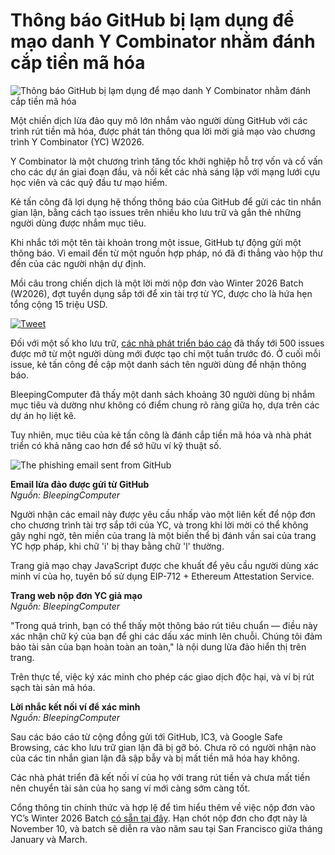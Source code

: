 # Thông báo GitHub bị lạm dụng để mạo danh Y Combinator nhằm đánh cắp tiền mã hóa

![Thông báo GitHub bị lạm dụng để mạo danh Y Combinator nhằm đánh cắp tiền mã hóa](https://www.bleepstatic.com/content/hl-images/2024/12/05/Cryptocurrency.jpg)

Một chiến dịch lừa đảo quy mô lớn nhắm vào người dùng GitHub với các trình rút tiền mã hóa, được phát tán thông qua lời mời giả mạo vào chương trình Y Combinator (YC) W2026.

Y Combinator là một chương trình tăng tốc khởi nghiệp hỗ trợ vốn và cố vấn cho các dự án giai đoạn đầu, và nối kết các nhà sáng lập với mạng lưới cựu học viên và các quỹ đầu tư mạo hiểm.

Kẻ tấn công đã lợi dụng hệ thống thông báo của GitHub để gửi các tin nhắn gian lận, bằng cách tạo issues trên nhiều kho lưu trữ và gắn thẻ những người dùng được nhắm mục tiêu.

Khi nhắc tới một tên tài khoản trong một issue, GitHub tự động gửi một thông báo. Vì email đến từ một nguồn hợp pháp, nó đã đi thẳng vào hộp thư đến của các người nhận dự định.

Mồi câu trong chiến dịch là một lời mời nộp đơn vào Winter 2026 Batch (W2026), đợt tuyển dụng sắp tới để xin tài trợ từ YC, được cho là hứa hẹn tổng cộng 15 triệu USD.

[![Tweet](https://www.bleepstatic.com/images/news/u/1220909/2025/September/tweet.jpg)](https://x.com/Shreyassanthu77/status/1970636415903154626)

Đối với một số kho lưu trữ, [các nhà phát triển báo cáo](http://news.ycombinator.com/item?id=45352610) đã thấy tới 500 issues được mở từ một người dùng mới được tạo chỉ một tuần trước đó. Ở cuối mỗi issue, kẻ tấn công đề cập một danh sách tên người dùng để nhận thông báo.

BleepingComputer đã thấy một danh sách khoảng 30 người dùng bị nhắm mục tiêu và dường như không có điểm chung rõ ràng giữa họ, dựa trên các dự án họ liệt kê.

Tuy nhiên, mục tiêu của kẻ tấn công là đánh cắp tiền mã hóa và nhà phát triển có khả năng cao hơn để sở hữu ví kỹ thuật số.

![The phishing email sent from GitHub](https://www.bleepstatic.com/images/news/u/1220909/2025/September/email.jpg)

**Email lừa đảo được gửi từ GitHub**  
_Nguồn: BleepingComputer_

Người nhận các email này được yêu cầu nhấp vào một liên kết để nộp đơn cho chương trình tài trợ sắp tới của YC, và trong khi lời mời có thể không gây nghi ngờ, tên miền của trang là một biến thể bị đánh vần sai của trang YC hợp pháp, khi chữ 'i' bị thay bằng chữ 'l' thường.

Trang giả mạo chạy JavaScript được che khuất để yêu cầu người dùng xác minh ví của họ, tuyên bố sử dụng EIP-712 + Ethereum Attestation Service.

**Trang web nộp đơn YC giả mạo**  
_Nguồn: BleepingComputer_

"Trong quá trình, bạn có thể thấy một thông báo rút tiêu chuẩn — điều này xác nhận chữ ký của bạn để ghi các dấu xác minh lên chuỗi. Chúng tôi đảm bảo tài sản của bạn hoàn toàn an toàn," là nội dung lừa đảo hiển thị trên trang.

Trên thực tế, việc ký xác minh cho phép các giao dịch độc hại, và ví bị rút sạch tài sản mã hóa.

**Lời nhắc kết nối ví để xác minh**  
_Nguồn: BleepingComputer_

Sau các báo cáo từ cộng đồng gửi tới GitHub, IC3, và Google Safe Browsing, các kho lưu trữ gian lận đã bị gỡ bỏ. Chưa rõ có người nhận nào của các tin nhắn gian lận đã sập bẫy và bị mất tiền mã hóa hay không.

Các nhà phát triển đã kết nối ví của họ với trang rút tiền và chưa mất tiền nên chuyển tài sản của họ sang ví mới càng sớm càng tốt.

Cổng thông tin chính thức và hợp lệ để tìm hiểu thêm về việc nộp đơn vào YC’s Winter 2026 Batch [có sẵn tại đây](https://www.ycombinator.com/apply). Hạn chót nộp đơn cho đợt này là November 10, và batch sẽ diễn ra vào năm sau tại San Francisco giữa tháng January và March.